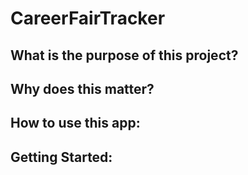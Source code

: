# CareerFairTracker

## What is the purpose of this project?

## Why does this matter?

## How to use this app:

## Getting Started:
